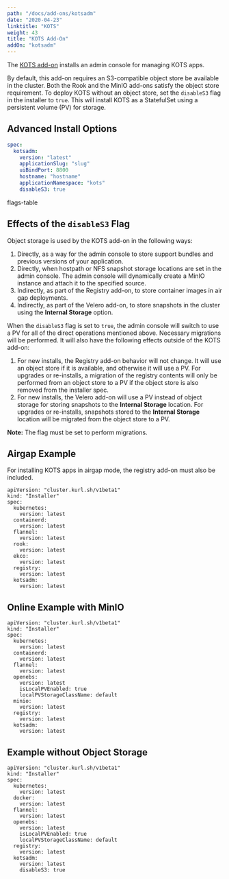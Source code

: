 ```yaml
---
path: "/docs/add-ons/kotsadm"
date: "2020-04-23"
linktitle: "KOTS"
weight: 43
title: "KOTS Add-On"
addOn: "kotsadm"
---
```


The [KOTS add-on](https://docs.replicated.com/enterprise/installing-overview) installs an admin console for managing KOTS apps.

By default, this add-on requires an S3-compatible object store be available in the cluster.
Both the Rook and the MinIO add-ons satisfy the object store requirement.
To deploy KOTS without an object store, set the `disableS3` flag in the installer to `true`.
This will install KOTS as a StatefulSet using a persistent volume (PV) for storage.

## Advanced Install Options

```yaml
spec:
  kotsadm:
    version: "latest"
    applicationSlug: "slug"
    uiBindPort: 8800
    hostname: "hostname"
    applicationNamespace: "kots"
    disableS3: true
```

flags-table

## Effects of the `disableS3` Flag

Object storage is used by the KOTS add-on in the following ways:
1. Directly, as a way for the admin console to store support bundles and previous versions of your application.
1. Directly, when hostpath or NFS snapshot storage locations are set in the admin console. The admin console will dynamically create a MinIO instance and attach it to the specified source.
1. Indirectly, as part of the Registry add-on, to store container images in air gap deployments.
1. Indirectly, as part of the Velero add-on, to store snapshots in the cluster using the **Internal Storage** option.

When the `disableS3` flag is set to `true`, the admin console will switch to use a PV for all of the direct operations mentioned above. Necessary migrations will be performed.
It will also have the following effects outside of the KOTS add-on:
1. For new installs, the Registry add-on behavior will not change. It will use an object store if it is available, and otherwise it will use a PV. For upgrades or re-installs, a migration of the registry contents will only be performed from an object store to a PV if the object store is also removed from the installer spec.
1. For new installs, the Velero add-on will use a PV instead of object storage for storing snapshots to the **Internal Storage** location. For upgrades or re-installs, snapshots stored to the **Internal Storage** location will be migrated from the object store to a PV.

**Note:** The flag must be set to perform migrations.

## Airgap Example

For installing KOTS apps in airgap mode, the registry add-on must also be included.

```
apiVersion: "cluster.kurl.sh/v1beta1"
kind: "Installer"
spec:
  kubernetes:
    version: latest
  containerd:
    version: latest
  flannel:
    version: latest
  rook:
    version: latest
  ekco:
    version: latest
  registry:
    version: latest
  kotsadm:
    version: latest
```

## Online Example with MinIO

```
apiVersion: "cluster.kurl.sh/v1beta1"
kind: "Installer"
spec:
  kubernetes:
    version: latest
  containerd:
    version: latest
  flannel:
    version: latest
  openebs:
    version: latest
    isLocalPVEnabled: true
    localPVStorageClassName: default
  minio:
    version: latest
  registry:
    version: latest
  kotsadm:
    version: latest
```

## Example without Object Storage

```
apiVersion: "cluster.kurl.sh/v1beta1"
kind: "Installer"
spec:
  kubernetes:
    version: latest
  docker:
    version: latest
  flannel:
    version: latest
  openebs:
    version: latest
    isLocalPVEnabled: true
    localPVStorageClassName: default
  registry:
    version: latest
  kotsadm:
    version: latest
    disableS3: true
```
